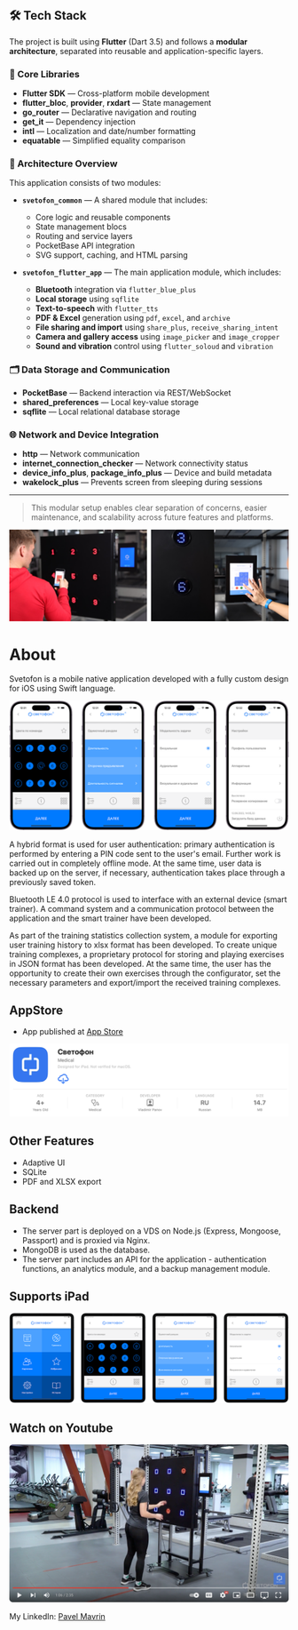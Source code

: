 ## 🛠️ Tech Stack

The project is built using **Flutter** (Dart 3.5) and follows a **modular architecture**, separated into reusable and application-specific layers.

### 🧩 Core Libraries

- **Flutter SDK** — Cross-platform mobile development
- **flutter_bloc**, **provider**, **rxdart** — State management
- **go_router** — Declarative navigation and routing
- **get_it** — Dependency injection
- **intl** — Localization and date/number formatting
- **equatable** — Simplified equality comparison

### 🧠 Architecture Overview

This application consists of two modules:

- **`svetofon_common`** — A shared module that includes:
  - Core logic and reusable components
  - State management blocs
  - Routing and service layers
  - PocketBase API integration
  - SVG support, caching, and HTML parsing

- **`svetofon_flutter_app`** — The main application module, which includes:
  - **Bluetooth** integration via `flutter_blue_plus`
  - **Local storage** using `sqflite`
  - **Text-to-speech** with `flutter_tts`
  - **PDF & Excel** generation using `pdf`, `excel`, and `archive`
  - **File sharing and import** using `share_plus`, `receive_sharing_intent`
  - **Camera and gallery access** using `image_picker` and `image_cropper`
  - **Sound and vibration** control using `flutter_soloud` and `vibration`

### 🗂️ Data Storage and Communication

- **PocketBase** — Backend interaction via REST/WebSocket
- **shared_preferences** — Local key-value storage
- **sqflite** — Local relational database storage

### 🌐 Network and Device Integration

- **http** — Network communication
- **internet_connection_checker** — Network connectivity status
- **device_info_plus**, **package_info_plus** — Device and build metadata
- **wakelock_plus** — Prevents screen from sleeping during sessions

---

> This modular setup enables clear separation of concerns, easier maintenance, and scalability across future features and platforms.



![Svetofon Smart Trainer](https://github.com/mavrinpn/Svetofon-App/raw/main/img/trainer.png)

# About

Svetofon is a mobile native application developed with a fully custom design for iOS using Swift language.

![Svetofon](https://github.com/mavrinpn/Svetofon-App/raw/main/img/Svetofon_AppStore_Screenshots_2.png)

A hybrid format is used for user authentication: primary authentication is performed by entering a PIN code sent to the user's email. Further work is carried out in completely offline mode. At the same time, user data is backed up on the server, if necessary, authentication takes place through a previously saved token.

Bluetooth LE 4.0 protocol is used to interface with an external device (smart trainer). A command system and a communication protocol between the application and the smart trainer have been developed.

As part of the training statistics collection system, a module for exporting user training history to xlsx format has been developed.
To create unique training complexes, a proprietary protocol for storing and playing exercises in JSON format has been developed. At the same time, the user has the opportunity to create their own exercises through the configurator, set the necessary parameters and export/import the received training complexes.

## AppStore

- App published at [App Store](https://apps.apple.com/ru/app/светофон/id1597336312)

![AppStore Link](https://github.com/mavrinpn/Svetofon-App/raw/main/img/AppStore.png)

## Other Features

- Adaptive UI
- SQLite
- PDF and XLSX export

## Backend

- The server part is deployed on a VDS on Node.js (Express, Mongoose, Passport) and is proxied via Nginx.
- MongoDB is used as the database.
- The server part includes an API for the application - authentication functions, an analytics module, and a backup management module.

## Supports iPad

![Svetofon](https://github.com/mavrinpn/Svetofon-App/raw/main/img/Svetofon_AppStore_Screenshots_3.png)

## Watch on Youtube

[![Svetofon Youtube](https://github.com/mavrinpn/Svetofon-App/raw/main/img/youtube.png)](https://www.youtube.com/watch?v=dg87534pwd8)


My LinkedIn: [Pavel Mavrin](https://www.linkedin.com/in/pavel-mavrin-developer/)

